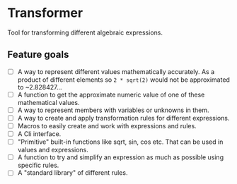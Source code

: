 # Transformer
Tool for transforming different algebraic expressions.

## Feature goals
- [ ] A way to represent different values mathematically accurately. As a product of different elements so `2 * sqrt(2)` would not be approximated to ~2.828427...
- [ ] A function to get the approximate numeric value of one of these mathematical values.
- [ ] A way to represent members with variables or unknowns in them.
- [ ] A way to create and apply transformation rules for different expressions.
- [ ] Macros to easily create and work with expressions and rules.
- [ ] A Cli interface.
- [ ] "Primitive" built-in functions like sqrt, sin, cos etc. That can be used in values and expressions.
- [ ] A function to try and simplify an expression as much as possible using specific rules.
- [ ] A "standard library" of different rules.
